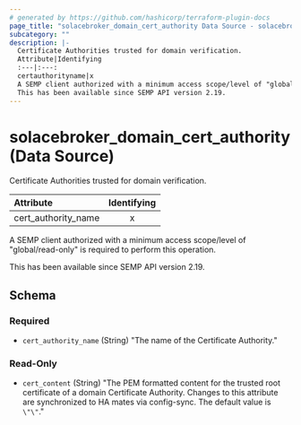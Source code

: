 ```yaml
---
# generated by https://github.com/hashicorp/terraform-plugin-docs
page_title: "solacebroker_domain_cert_authority Data Source - solacebroker"
subcategory: ""
description: |-
  Certificate Authorities trusted for domain verification.
  Attribute|Identifying
  :---|:---:
  certauthorityname|x
  A SEMP client authorized with a minimum access scope/level of "global/read-only" is required to perform this operation.
  This has been available since SEMP API version 2.19.
---
```


# solacebroker_domain_cert_authority (Data Source)

Certificate Authorities trusted for domain verification.


Attribute|Identifying
:---|:---:
cert_authority_name|x



A SEMP client authorized with a minimum access scope/level of "global/read-only" is required to perform this operation.

This has been available since SEMP API version 2.19.



<!-- schema generated by tfplugindocs -->
## Schema

### Required

- `cert_authority_name` (String) "The name of the Certificate Authority."

### Read-Only

- `cert_content` (String) "The PEM formatted content for the trusted root certificate of a domain Certificate Authority. Changes to this attribute are synchronized to HA mates via config-sync. The default value is `\"\"`."
